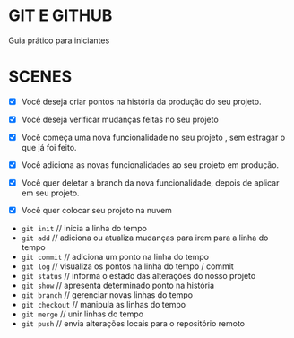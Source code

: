 # GIT E GITHUB

Guia prático para iniciantes 

# SCENES 

- [x] Você deseja criar pontos na história da produção do seu projeto.
- [x] Você deseja verificar mudanças feitas no seu projeto

- [x] Você começa uma nova funcionalidade no seu projeto , sem estragar o que já foi feito.
- [x] Você adiciona as novas funcionalidades ao seu projeto em produção.
- [x] Você quer deletar a branch da nova funcionalidade, depois de aplicar em seu projeto.

- [x] Você quer colocar seu projeto na nuvem


- `git init` // inicia a linha do tempo
- `git add` // adiciona ou atualiza mudanças para irem para a linha do tempo
- `git commit` // adiciona um ponto na linha do tempo
- `git log` // visualiza os pontos na linha do tempo / commit 
- `git status` // informa o estado das alterações do nosso projeto
- `git show` // apresenta determinado ponto na história 
- `git branch` // gerenciar novas linhas do tempo
- `git checkout` // manipula as linhas do tempo
- `git merge` // unir linhas do tempo
- `git push` // envia alterações locais para  o repositório remoto
